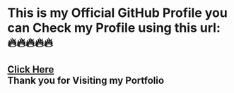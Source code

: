 <h1>This is my Official GitHub Profile you can Check my Profile using this url: 
🔥🔥🔥🔥🔥 </h1>
<h2>
<a href ="https://daniel-richardson-20.github.io/danielrichardson.github.io/" target="blank">Click Here</a> 
<br>
Thank you for Visiting my Portfolio
